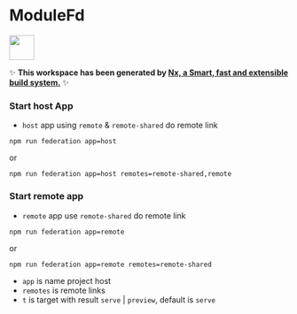 # ModuleFd

<a alt="Nx logo" href="https://nx.dev" target="_blank" rel="noreferrer"><img src="https://raw.githubusercontent.com/nrwl/nx/master/images/nx-logo.png" width="45"></a>

✨ **This workspace has been generated by [Nx, a Smart, fast and extensible build system.](https://nx.dev)** ✨

### Start host App

- `host` app using `remote` & `remote-shared` do remote link

`npm run federation app=host`

or

`npm run federation app=host remotes=remote-shared,remote`

### Start remote app

- `remote` app use `remote-shared` do remote link

`npm run federation app=remote`

or

`npm run federation app=remote remotes=remote-shared`

- `app` is name project host
- `remotes` is remote links
- `t` is target with result `serve` | `preview`, default is `serve`
